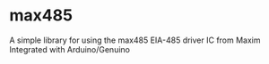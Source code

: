 # max485
A simple library for using the max485 EIA-485 driver IC from Maxim Integrated with Arduino/Genuino
